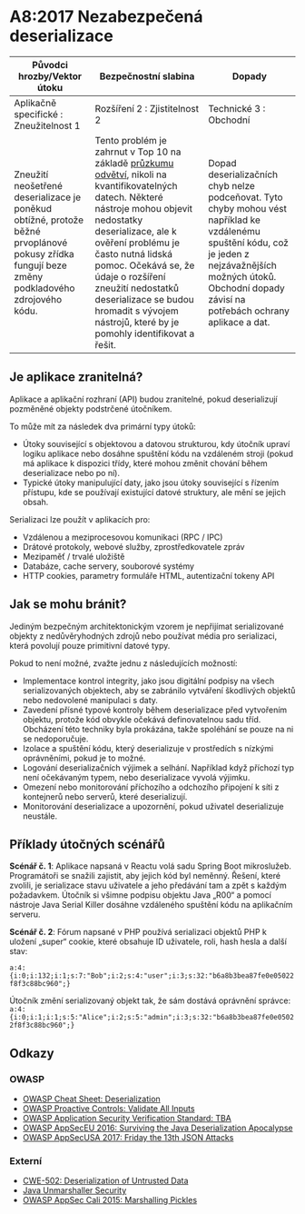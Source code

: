 # A8:2017 Nezabezpečená deserializace

| Původci hrozby/Vektor útoku | Bezpečnostní slabina           | Dopady               |
| -- | -- | -- |
| Aplikačně specifické : Zneužitelnost 1 | Rozšíření 2 : Zjistitelnost 2 | Technické 3 : Obchodní |
| Zneužití neošetřené deserializace je poněkud obtížné, protože běžné prvoplánové pokusy zřídka fungují beze změny podkladového zdrojového kódu. | Tento problém je zahrnut v Top 10 na základě [průzkumu odvětví](https://owasp.blogspot.com/2017/08/owasp-top-10-2017-project-update.html), nikoli na kvantifikovatelných datech. Některé nástroje mohou objevit nedostatky deserializace, ale k ověření problému je často nutná lidská pomoc. Očekává se, že údaje o rozšíření zneužití nedostatků deserializace se budou hromadit s vývojem nástrojů, které by je pomohly identifikovat a řešit. | Dopad deserializačních chyb nelze podceňovat. Tyto chyby mohou vést například ke vzdálenému spuštění kódu, což je jeden z nejzávažnějších možných útoků. Obchodní dopady závisí na potřebách ochrany aplikace a dat. |

## Je aplikace zranitelná?

Aplikace a aplikační rozhraní (API) budou zranitelné, pokud deserializují pozměněné objekty podstrčené útočníkem.

To může mít za následek dva primární typy útoků:

* Útoky související s objektovou a datovou strukturou, kdy útočník upraví logiku aplikace nebo dosáhne spuštění kódu na vzdáleném stroji (pokud má aplikace k dispozici třídy, které mohou změnit chování během deserializace nebo po ní).
* Typické útoky manipulující daty, jako jsou útoky související s řízením přístupu, kde se používají existující datové struktury, ale mění se jejich obsah.

Serializaci lze použít v aplikacích pro:

* Vzdálenou a meziprocesovou komunikaci (RPC / IPC)
* Drátové protokoly, webové služby, zprostředkovatele zpráv
* Mezipaměť / trvalé uložiště
* Databáze, cache servery, souborové systémy
* HTTP cookies, parametry formuláře HTML, autentizační tokeny API

## Jak se mohu bránit?

Jediným bezpečným architektonickým vzorem je nepřijímat serializované objekty z nedůvěryhodných zdrojů nebo používat média pro serializaci, která povolují pouze primitivní datové typy.

Pokud to není možné, zvažte jednu z následujících možností:

* Implementace kontrol integrity, jako jsou digitální podpisy na všech serializovaných objektech, aby se zabránilo vytváření škodlivých objektů nebo nedovolené manipulaci s daty.
* Zavedení přísné typové kontroly během deserializace před vytvořením objektu, protože kód obvykle očekává definovatelnou sadu tříd. Obcházení této techniky byla prokázána, takže spoléhání se pouze na ni se nedoporučuje.
* Izolace a spuštění kódu, který deserializuje v prostředích s nízkými oprávněními, pokud je to možné.
* Logování deserializačních výjimek a selhání. Například když příchozí typ není očekávaným typem, nebo deserializace vyvolá výjimku.
* Omezení nebo monitorování příchozího a odchozího připojení k síti z kontejnerů nebo serverů, které deserializují.
* Monitorování deserializace a upozornění, pokud uživatel deserializuje neustále.

## Příklady útočných scénářů

**Scénář č. 1**: Aplikace napsaná v Reactu volá sadu Spring Boot mikroslužeb. Programátoři se snažili zajistit, aby jejich kód byl neměnný. Řešení, které zvolili, je serializace stavu uživatele a jeho předávání tam a zpět s každým požadavkem. Útočník si všimne podpisu objektu Java „R00“ a pomocí nástroje Java Serial Killer dosáhne vzdáleného spuštění kódu na aplikačním serveru.

**Scénář č. 2**: Fórum napsané v PHP používá serializaci objektů PHP k uložení „super“ cookie, které obsahuje ID uživatele, roli, hash hesla a další stav:

`a:4:{i:0;i:132;i:1;s:7:"Bob";i:2;s:4:"user";i:3;s:32:"b6a8b3bea87fe0e05022f8f3c88bc960";}`

Útočník změní serializovaný objekt tak, že sám dostává oprávnění správce:
`a:4:{i:0;i:1;i:1;s:5:"Alice";i:2;s:5:"admin";i:3;s:32:"b6a8b3bea87fe0e05022f8f3c88bc960";}`

## Odkazy

### OWASP

* [OWASP Cheat Sheet: Deserialization](https://www.owasp.org/index.php/Deserialization_Cheat_Sheet)
* [OWASP Proactive Controls: Validate All Inputs](https://www.owasp.org/index.php/OWASP_Proactive_Controls#4:_Validate_All_Inputs)
* [OWASP Application Security Verification Standard: TBA](https://www.owasp.org/index.php/Category:OWASP_Application_Security_Verification_Standard_Project#tab=Home)
* [OWASP AppSecEU 2016: Surviving the Java Deserialization Apocalypse](https://speakerdeck.com/pwntester/surviving-the-java-deserialization-apocalypse)
* [OWASP AppSecUSA 2017: Friday the 13th JSON Attacks](https://speakerdeck.com/pwntester/friday-the-13th-json-attacks)

### Externí

* [CWE-502: Deserialization of Untrusted Data](https://cwe.mitre.org/data/definitions/502.html)
* [Java Unmarshaller Security](https://github.com/mbechler/marshalsec)
* [OWASP AppSec Cali 2015: Marshalling Pickles](http://frohoff.github.io/appseccali-marshalling-pickles/)
